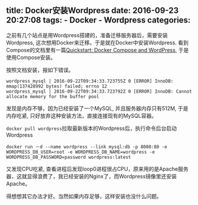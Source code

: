 title: Docker安装Wordpress
date: 2016-09-23 20:27:08
tags:
    - Docker
    - Wordpress
categories:
---
之前有几个站点是用Wordpress搭建的，准备迁移服务器后，需要安装Wordpress, 这次想用Docker来迁移。于是就在Docker中安装Wordpress. 看到Compose的文档里有一篇[Quickstart: Docker Compose and WordPress](https://docs.docker.com/compose/wordpress/), 于是使用Compose安装。

按照文档安装，报如下错误。
```
wordpress_mysql | 2016-09-22T09:34:33.723755Z 0 [ERROR] InnoDB: mmap(137428992 bytes) failed; errno 12
wordpress_mysql | 2016-09-22T09:34:33.723792Z 0 [ERROR] InnoDB: Cannot allocate memory for the buffer pool
```
发现是内存不够，因为已经安装了一个MySQL, 并且服务器内存只有512M, 于是内存吃紧, 只好放弃这种安装方法，直接连接现有的MySQL容器。

`docker pull wordpress`拉取最新版本的Wordpress后，执行命令后台启动Wordpress
```
docker run －d --name wordpress --link mysql:db -p 8000:80 -e WORDPRESS_DB_USER=root -e WORDPRESS_DB_NAME=wordpress -e WORDPRESS_DB_PASSWORD=password wordpress:latest
```
又发现CPU吃紧, 查看进程后发现loop0进程很占CPU，原来用的是Apache服务器，这就显得浪费了，我已经安装的Nginx了，而Wordpress镜像里还安装Apache。

得想想其它办法才好。当然如果内存足够，这样安装也没什么问题。
